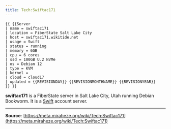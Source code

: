 ```yaml
---
title: Tech:Swiftac171
---
```


```
{{ {{Server
| name = swiftac171
| location = FiberState Salt Lake City
| host = swiftac171.wikitide.net
| usage = Swift
| status = running
| memory = 6GB
| cpu = 6 cores
| ssd = 100GB U.2 NVMe
| os = Debian 12
| type = KVM
| kernel =
| cloud = cloud17
| updated = {{REVISIONDAY}} {{REVISIONMONTHNAME}} {{REVISIONYEAR}}
}} }}
```

**swiftac171** is a FiberState server in Salt Lake City, Utah running Debian Bookworm. It is a [Swift](/tech-docs/techswift.md) account server.

----
**Source**: [https://meta.miraheze.org/wiki/Tech:Swiftac171](https://meta.miraheze.org/wiki/Tech:Swiftac171)